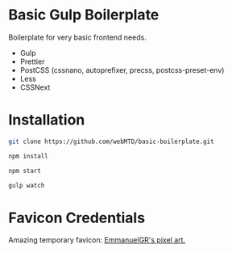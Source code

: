 # Basic Gulp Boilerplate

Boilerplate for very basic frontend needs. 

 - Gulp
 - Prettier
 - PostCSS (cssnano, autoprefixer, precss, postcss-preset-env)
 - Less
 - CSSNext

# Installation

```bash
git clone https://github.com/webMTD/basic-boilerplate.git
```
```bash
npm install
```
```bash
npm start
```
```bash
gulp watch
``` 

# Favicon Credentials

Amazing temporary favicon: [EmmanuelGR's pixel art.](https://www.newgrounds.com/art/view/emmanuelgr/idk-why-i-draw-this)
